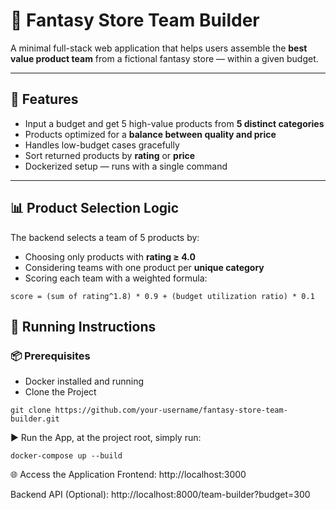 # 🛒 Fantasy Store Team Builder

A minimal full-stack web application that helps users assemble the **best value product team** from a fictional fantasy store — within a given budget.

---

## 🚀 Features

- Input a budget and get 5 high-value products from **5 distinct categories**
- Products optimized for a **balance between quality and price**
- Handles low-budget cases gracefully
- Sort returned products by **rating** or **price**
- Dockerized setup — runs with a single command

---

## 📊 Product Selection Logic

The backend selects a team of 5 products by:

- Choosing only products with **rating ≥ 4.0**
- Considering teams with one product per **unique category**
- Scoring each team with a weighted formula:

```text
score = (sum of rating^1.8) * 0.9 + (budget utilization ratio) * 0.1
```


## 🧪 Running Instructions
### 📦 Prerequisites
- Docker installed and running
- Clone the Project
```commandline
git clone https://github.com/your-username/fantasy-store-team-builder.git
```

▶️ Run the App, at the project root, simply run:
```
docker-compose up --build
```
🌐 Access the Application
Frontend: http://localhost:3000

Backend API (Optional): http://localhost:8000/team-builder?budget=300
